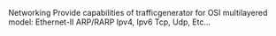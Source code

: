 Networking
Provide capabilities of trafficgenerator for OSI multilayered model:
Ethernet-II
ARP/RARP
Ipv4, Ipv6
Tcp, Udp,
Etc...